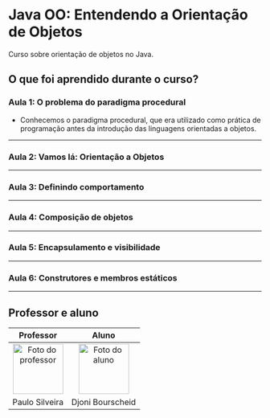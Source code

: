 # Java OO: Entendendo a Orientação de Objetos

Curso sobre orientação de objetos no Java.

## O que foi aprendido durante o curso?

### Aula 1: O problema do paradigma procedural

- Conhecemos o paradigma procedural, que era utilizado como prática de programação antes da introdução das linguagens orientadas a objetos.

---

### Aula 2: Vamos lá: Orientação a Objetos
---

### Aula 3: Definindo comportamento
---

### Aula 4: Composição de objetos
---

### Aula 5: Encapsulamento e visibilidade
---

### Aula 6: Construtores e membros estáticos
---

## Professor e aluno

Professor | Aluno
:---:     | :---:
<a href="https://github.com/peas" target="_blank" rel="noopener noreferrer"><img width="100" height="100" src="https://github.com/peas.png" alt="Foto do professor" title="Foto do professor"></a> | <a href="https://github.com/djonibourscheid" target="_blank" rel="noopener noreferrer"><img width="100" height="100" src="https://github.com/djonibourscheid.png" alt="Foto do aluno" title="Foto do aluno"></a>
Paulo Silveira |Djoni Bourscheid
